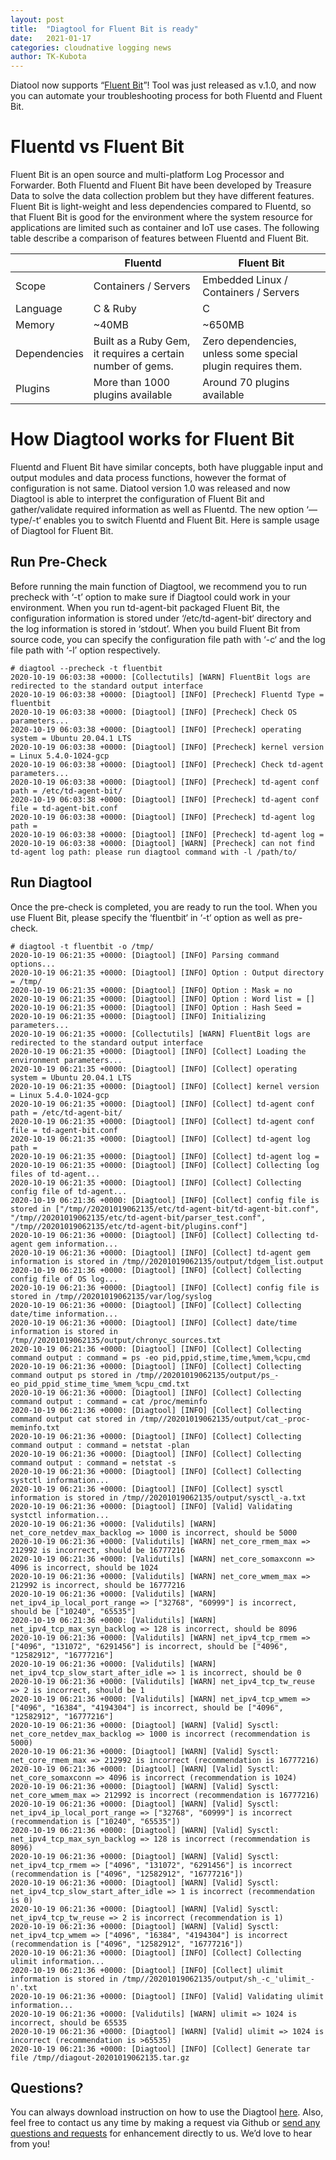```yaml
---
layout: post
title:  "Diagtool for Fluent Bit is ready"
date:   2021-01-17
categories: cloudnative logging news
author: TK-Kubota
---
```


Diatool now supports “[Fluent Bit](https://www.fluentbit.io/)”! Tool was just released as v.1.0, and now you can automate your troubleshooting process for both Fluentd and Fluent Bit.

# Fluentd vs Fluent Bit

Fluent Bit is an open source and multi-platform Log Processor and Forwarder. Both Fluentd and Fluent Bit have been developed by Treasure Data to solve the data collection problem but they have different features. Fluent Bit is light-weight and less dependencies compared to Fluentd, so that Fluent Bit is good for the environment where the system resource for applications are limited such as container and IoT use cases.
The following table describe a comparison of features between Fluentd and Fluent Bit. 

|      | Fluentd | Fluent Bit |
| ----------- | ----------- | ----------- |
| Scope     | Containers / Servers     |Embedded Linux / Containers / Servers     |
| Language   | C & Ruby       |C      |
| Memory   | ~40MB       |~650MB       |
| Dependencies   | Built as a Ruby Gem, it requires a certain number of gems.     |Zero dependencies, unless some special plugin requires them.      |
| Plugins   |More than 1000 plugins available      |Around 70 plugins available   |

# How Diagtool works for Fluent Bit

Fluentd and Fluent Bit have similar concepts, both have pluggable input and output modules and data process functions, however the format of configuration is not same.  Diatool version 1.0 was released and now Diagtool is able to interpret the configuration of Fluent Bit and gather/validate required information as well as Fluentd.  The new option ‘—type/-t‘ enables you to switch Fluentd and Fluent Bit. Here is sample usage of Diagtool for Fluent Bit.  


## Run Pre-Check

Before running the main function of Diagtool, we recommend you to run precheck with ‘-t’ option to make sure if Diagtool could work in your environment. When you run td-agent-bit packaged Fluent Bit, the configuration information is stored under ‘/etc/td-agent-bit‘ directory and the log information is stored in ‘stdout’. When you build Fluent Bit from source code, you can specify the configuration file path with ‘-c‘ and the log file path with ‘-l’ option respectively. 

```
# diagtool --precheck -t fluentbit
2020-10-19 06:03:38 +0000: [Collectutils] [WARN] FluentBit logs are redirected to the standard output interface
2020-10-19 06:03:38 +0000: [Diagtool] [INFO] [Precheck] Fluentd Type = fluentbit
2020-10-19 06:03:38 +0000: [Diagtool] [INFO] [Precheck] Check OS parameters...
2020-10-19 06:03:38 +0000: [Diagtool] [INFO] [Precheck] operating system = Ubuntu 20.04.1 LTS
2020-10-19 06:03:38 +0000: [Diagtool] [INFO] [Precheck] kernel version = Linux 5.4.0-1024-gcp
2020-10-19 06:03:38 +0000: [Diagtool] [INFO] [Precheck] Check td-agent parameters...
2020-10-19 06:03:38 +0000: [Diagtool] [INFO] [Precheck] td-agent conf path = /etc/td-agent-bit/
2020-10-19 06:03:38 +0000: [Diagtool] [INFO] [Precheck] td-agent conf file = td-agent-bit.conf
2020-10-19 06:03:38 +0000: [Diagtool] [INFO] [Precheck] td-agent log path =
2020-10-19 06:03:38 +0000: [Diagtool] [INFO] [Precheck] td-agent log =
2020-10-19 06:03:38 +0000: [Diagtool] [WARN] [Precheck] can not find td-agent log path: please run diagtool command with -l /path/to/
```

## Run Diagtool

Once the pre-check is completed, you are ready to run the tool. When you use Fluent Bit, please specify the ‘fluentbit‘ in ‘-t‘ option as well as pre-check.  

```
# diagtool -t fluentbit -o /tmp/
2020-10-19 06:21:35 +0000: [Diagtool] [INFO] Parsing command options...
2020-10-19 06:21:35 +0000: [Diagtool] [INFO] Option : Output directory = /tmp/
2020-10-19 06:21:35 +0000: [Diagtool] [INFO] Option : Mask = no
2020-10-19 06:21:35 +0000: [Diagtool] [INFO] Option : Word list = []
2020-10-19 06:21:35 +0000: [Diagtool] [INFO] Option : Hash Seed =
2020-10-19 06:21:35 +0000: [Diagtool] [INFO] Initializing parameters...
2020-10-19 06:21:35 +0000: [Collectutils] [WARN] FluentBit logs are redirected to the standard output interface
2020-10-19 06:21:35 +0000: [Diagtool] [INFO] [Collect] Loading the environment parameters...
2020-10-19 06:21:35 +0000: [Diagtool] [INFO] [Collect] operating system = Ubuntu 20.04.1 LTS
2020-10-19 06:21:35 +0000: [Diagtool] [INFO] [Collect] kernel version = Linux 5.4.0-1024-gcp
2020-10-19 06:21:35 +0000: [Diagtool] [INFO] [Collect] td-agent conf path = /etc/td-agent-bit/
2020-10-19 06:21:35 +0000: [Diagtool] [INFO] [Collect] td-agent conf file = td-agent-bit.conf
2020-10-19 06:21:35 +0000: [Diagtool] [INFO] [Collect] td-agent log path =
2020-10-19 06:21:35 +0000: [Diagtool] [INFO] [Collect] td-agent log =
2020-10-19 06:21:35 +0000: [Diagtool] [INFO] [Collect] Collecting log files of td-agent...
2020-10-19 06:21:35 +0000: [Diagtool] [INFO] [Collect] Collecting config file of td-agent...
2020-10-19 06:21:36 +0000: [Diagtool] [INFO] [Collect] config file is stored in ["/tmp//20201019062135/etc/td-agent-bit/td-agent-bit.conf", "/tmp//20201019062135/etc/td-agent-bit/parser_test.conf", "/tmp//20201019062135/etc/td-agent-bit/plugins.conf"]
2020-10-19 06:21:36 +0000: [Diagtool] [INFO] [Collect] Collecting td-agent gem information...
2020-10-19 06:21:36 +0000: [Diagtool] [INFO] [Collect] td-agent gem information is stored in /tmp//20201019062135/output/tdgem_list.output
2020-10-19 06:21:36 +0000: [Diagtool] [INFO] [Collect] Collecting config file of OS log...
2020-10-19 06:21:36 +0000: [Diagtool] [INFO] [Collect] config file is stored in /tmp//20201019062135/var/log/syslog
2020-10-19 06:21:36 +0000: [Diagtool] [INFO] [Collect] Collecting date/time information...
2020-10-19 06:21:36 +0000: [Diagtool] [INFO] [Collect] date/time information is stored in /tmp//20201019062135/output/chronyc_sources.txt
2020-10-19 06:21:36 +0000: [Diagtool] [INFO] [Collect] Collecting command output : command = ps -eo pid,ppid,stime,time,%mem,%cpu,cmd
2020-10-19 06:21:36 +0000: [Diagtool] [INFO] [Collect] Collecting command output ps stored in /tmp//20201019062135/output/ps_-eo_pid_ppid_stime_time_%mem_%cpu_cmd.txt
2020-10-19 06:21:36 +0000: [Diagtool] [INFO] [Collect] Collecting command output : command = cat /proc/meminfo
2020-10-19 06:21:36 +0000: [Diagtool] [INFO] [Collect] Collecting command output cat stored in /tmp//20201019062135/output/cat_-proc-meminfo.txt
2020-10-19 06:21:36 +0000: [Diagtool] [INFO] [Collect] Collecting command output : command = netstat -plan
2020-10-19 06:21:36 +0000: [Diagtool] [INFO] [Collect] Collecting command output : command = netstat -s
2020-10-19 06:21:36 +0000: [Diagtool] [INFO] [Collect] Collecting systctl information...
2020-10-19 06:21:36 +0000: [Diagtool] [INFO] [Collect] sysctl information is stored in /tmp//20201019062135/output/sysctl_-a.txt
2020-10-19 06:21:36 +0000: [Diagtool] [INFO] [Valid] Validating systctl information...
2020-10-19 06:21:36 +0000: [Validutils] [WARN] net_core_netdev_max_backlog => 1000 is incorrect, should be 5000
2020-10-19 06:21:36 +0000: [Validutils] [WARN] net_core_rmem_max => 212992 is incorrect, should be 16777216
2020-10-19 06:21:36 +0000: [Validutils] [WARN] net_core_somaxconn => 4096 is incorrect, should be 1024
2020-10-19 06:21:36 +0000: [Validutils] [WARN] net_core_wmem_max => 212992 is incorrect, should be 16777216
2020-10-19 06:21:36 +0000: [Validutils] [WARN] net_ipv4_ip_local_port_range => ["32768", "60999"] is incorrect, should be ["10240", "65535"]
2020-10-19 06:21:36 +0000: [Validutils] [WARN] net_ipv4_tcp_max_syn_backlog => 128 is incorrect, should be 8096
2020-10-19 06:21:36 +0000: [Validutils] [WARN] net_ipv4_tcp_rmem => ["4096", "131072", "6291456"] is incorrect, should be ["4096", "12582912", "16777216"]
2020-10-19 06:21:36 +0000: [Validutils] [WARN] net_ipv4_tcp_slow_start_after_idle => 1 is incorrect, should be 0
2020-10-19 06:21:36 +0000: [Validutils] [WARN] net_ipv4_tcp_tw_reuse => 2 is incorrect, should be 1
2020-10-19 06:21:36 +0000: [Validutils] [WARN] net_ipv4_tcp_wmem => ["4096", "16384", "4194304"] is incorrect, should be ["4096", "12582912", "16777216"]
2020-10-19 06:21:36 +0000: [Diagtool] [WARN] [Valid] Sysctl: net_core_netdev_max_backlog => 1000 is incorrect (recommendation is 5000)
2020-10-19 06:21:36 +0000: [Diagtool] [WARN] [Valid] Sysctl: net_core_rmem_max => 212992 is incorrect (recommendation is 16777216)
2020-10-19 06:21:36 +0000: [Diagtool] [WARN] [Valid] Sysctl: net_core_somaxconn => 4096 is incorrect (recommendation is 1024)
2020-10-19 06:21:36 +0000: [Diagtool] [WARN] [Valid] Sysctl: net_core_wmem_max => 212992 is incorrect (recommendation is 16777216)
2020-10-19 06:21:36 +0000: [Diagtool] [WARN] [Valid] Sysctl: net_ipv4_ip_local_port_range => ["32768", "60999"] is incorrect (recommendation is ["10240", "65535"])
2020-10-19 06:21:36 +0000: [Diagtool] [WARN] [Valid] Sysctl: net_ipv4_tcp_max_syn_backlog => 128 is incorrect (recommendation is 8096)
2020-10-19 06:21:36 +0000: [Diagtool] [WARN] [Valid] Sysctl: net_ipv4_tcp_rmem => ["4096", "131072", "6291456"] is incorrect (recommendation is ["4096", "12582912", "16777216"])
2020-10-19 06:21:36 +0000: [Diagtool] [WARN] [Valid] Sysctl: net_ipv4_tcp_slow_start_after_idle => 1 is incorrect (recommendation is 0)
2020-10-19 06:21:36 +0000: [Diagtool] [WARN] [Valid] Sysctl: net_ipv4_tcp_tw_reuse => 2 is incorrect (recommendation is 1)
2020-10-19 06:21:36 +0000: [Diagtool] [WARN] [Valid] Sysctl: net_ipv4_tcp_wmem => ["4096", "16384", "4194304"] is incorrect (recommendation is ["4096", "12582912", "16777216"])
2020-10-19 06:21:36 +0000: [Diagtool] [INFO] [Collect] Collecting ulimit information...
2020-10-19 06:21:36 +0000: [Diagtool] [INFO] [Collect] ulimit information is stored in /tmp//20201019062135/output/sh_-c_'ulimit_-n'.txt
2020-10-19 06:21:36 +0000: [Diagtool] [INFO] [Valid] Validating ulimit information...
2020-10-19 06:21:36 +0000: [Validutils] [WARN] ulimit => 1024 is incorrect, should be 65535
2020-10-19 06:21:36 +0000: [Diagtool] [WARN] [Valid] ulimit => 1024 is incorrect (recommendation is >65535)
2020-10-19 06:21:36 +0000: [Diagtool] [INFO] [Collect] Generate tar file /tmp//diagout-20201019062135.tar.gz
```

## Questions?
You can always download instruction on how to use the Diagtool [here](https://fluentd.ctc-america.com/download-wp1). Also, feel free to contact us any time by making a request via Github or [send any questions and requests](https://fluentd.ctc-america.com/contact) for enhancement directly to us. We’d love to hear from you!
